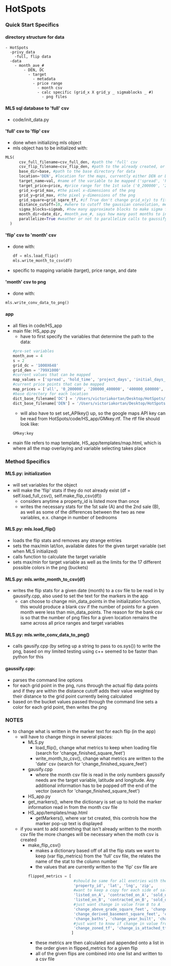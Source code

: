 # HotSpots

### Quick Start Specifics

#### directory structure for data
    - HotSpots
      -privy_data
        -full, flip data
      -data
        - month_ave_#
            - DEN, DC
              - target
                - metadata
                - price range
                  - month csv
                  - calc specific (grid_x X grid_y _ sigmablocks _ #)
                    - png files

#### MLS sql database to 'full' csv  
  - code/init_data.py  

#### 'full' csv to 'flip' csv  
  - done when initializing mls object
  - mls object has to be initialized with:
  ```python
  MLS(
        csv_full_filename=csv_full_den, #path the 'full' csv
        csv_flip_filename=csv_flip_den, #path to the already created, or where you want 'flip' csv
        base_dir=base, #path to the base directory for data
        location='DEN', #location for the maps, currently either DEN or DC
        target_name=val, #name of the variable to be mapped ('spread', 'hold_time', 'project_days', 'initial_days_to_contract', 'final_days_to_contract')
        target_price=price, #price range for the 1st sale ('0_200000', '200000_400000', '400000_600000', '600000_800000', '800000_1000000', '1000000_plus', 'all')
        grid_x=grid_max, #the pixel x-dimensions of the png
        grid_y=grid_max, #the pixel y-dimensions of the png
        grid_square=grid_sqare_tf, #if True don't change grid_x(y) to fit lat/lon proportions of location
        distance_cutoff=10, #where to cutoff the gaussian convolution, measured in units of sigma=0.001 * self.sigma_blocks
        sigma_blocks=sigmab, #how many approximate blocks to make sigma for the gaussian convolution, (sigma=0.001 * self.sigma_blocks)
        month_dir=date_dir, #month_ave_#, says how many past months to include in a given month's csv/png
        parallelize=True #weather or not to parallelize calls to gaussify.cpp
    )
  ```

#### 'flip' csv to 'month' csv  
  - done with:
    ```python
    df = mls.load_flip()
    mls.write_month_to_csv(df)
    ```
  - specific to mapping variable (target), price range, and date

#### 'month' csv to png
  - done with:
  ```python
  mls.write_conv_data_to_png()
  ```

#### app
  - all files in code/HS_app
  - main file: HS_app.py
    - have to first specify the variables that determine the path to the data:
    ```python
    #pre-set variables
    month_ave = 4
    s = 2
    grid_dc = '1000X648'
    grid_den = '799X1000'
    #current values that can be mapped
    map_values = ['spread', 'hold_time', 'project_days', 'initial_days_to_contract', 'final_days_to_contract']
    #current price points that can be mapped
    map_prices = ['all', '0_200000', '200000_400000', '400000_600000', '600000_800000', '800000_1000000', '1000000_plus']
    #base directory for each location
    dict_base_filename['DC'] = '/Users/victoriakortan/Desktop/HotSpots/data/month_ave_%s/DC' % (month_ave)
    dict_base_filename['DEN'] = '/Users/victoriakortan/Desktop/HotSpots/data/month_ave_%s/DEN' % (month_ave)
    ```
    - will also have to set set_APIkey() up, so the google maps API key can be read from HotSpots/code/HS_app/GMkey.rtf.  The rtf file should look like:
    ```text
    GMkey:key
    ```
  - main file refers to map template, HS_app/templates/map.html, which is where all the map overlaying and variable selecting takes place


### Method Specifics

#### MLS.py: initialization
  - will set variables for the object
  - will make the 'flip' stats if they do not already exist (df = self.load_full_csv(), self.make_flip_csv(df))
    - considers anytime a property_id is listed more than once
    - writes the necessary stats for the 1st sale (A) and the 2nd sale (B), as well as some of the differences between the two as new variables, e.x. change in number of bedrooms  

#### MLS.py: mls.load_flip()
  - loads the flip stats and removes any strange entries
  - sets the max/min lat/lon, available dates for the given target variable (set when MLS initialized)
  - calls function to calculate the target variable
  - sets max/min for target variable as well as the limits for the 17 different possible colors in the png (buckets)  

#### MLS.py: mls.write_month_to_csv(df)
  - writes the flip stats for a given date (month) to a csv file to be read in by gaussify.cpp, also used to set the text for the markers in the app
    - can choose to change min_data_points in the initialization function, this would produce a blank csv if the number of points for a given month were less than min_data_points.  The reason for the bank csv is so that the number of png files for a given location remains the same across all price ranges and target variables

#### MLS.py: mls.write_conv_data_to_png()
  - calls gausify.cpp (by seting up a string to pass to os.sys()) to write the png, based on my limited testing using c++ seemed to be faster than python for this

#### gaussify.cpp:
  - parses the command line options
  - for each grid point in the png, runs through the actual flip data points and if they are within the distance cutoff adds their value weighted by their distance to the grid point currently being calculated
  - based on the bucket values passed through the command line sets a color for each grid point, then writes the png


### NOTES
  - to change what is written in the marker text for each flip (in the app)
    - will have to change things in several places:
      - MLS.py
        - load_flip(), change what metrics to keep when loading file (search for 'change_finished_square_feet')
        - write_month_to_csv(), change what metrics are written to the 'date' csv (search for 'change_finished_square_feet')
      - gausify.cpp
        - where the month csv file is read in the only numbers gaussify needs are the target variable, latitude and longitude.  Any additional information has to be popped off the end of the vector (search for 'change_finished_square_feet')
      -  HS_app.py
        - get_markers(), where the dictionary is set up to hold the marker information read in from the month csv file
      - HS_app/templates/map.html
        - getMarkers(), where var txt created, this controls how the marker pop-up text is displayed
    - if you want to add something that isn't already written to the month csv file the more changes will be necessary when the moth csv is created
      - make_flip_csv()
        - makes a dictionary based off of all the flip stats we want to keep (var flip_metrics) from the 'full' csv file, the relates the name of the stat to the column number
        - the values that are currently written to the 'fip' csv file are
        ```python
        flipped_metrics = [
                            #should be same for all enetries with the same property id
                            'property_id', 'lat', 'lng', 'zip',
                            #want to keep a copy for each side of sale, A=row, B=row+1
                            'listed_on_A', 'contracted_on_A', 'sold_on_A', 'list_price_A', 'sold_price_A', 'beds_A', 'baths_A',
                            'listed_on_B', 'contracted_on_B', 'sold_on_B', 'list_price_B', 'sold_price_B', 'beds_B', 'baths_B',
                            #just want change in value from B to A
                            'change_above_grade_square_feet', 'change_finished_square_feet',
                            'change_derived_basement_square_feet', 'change_garages', 'change_beds',
                            'change_baths', 'change_year_built', 'change_lot_size_square_feet',
                            #just want to know if change in value from B to A
                            'change_zoned_tf', 'change_is_attached_tf'
                           ]
        ```
        - these metrics are then calculated and appended onto a list in the order given in flipped_metrics for a given flip
        - all of the given flips are combined into one list and written to a csv file
